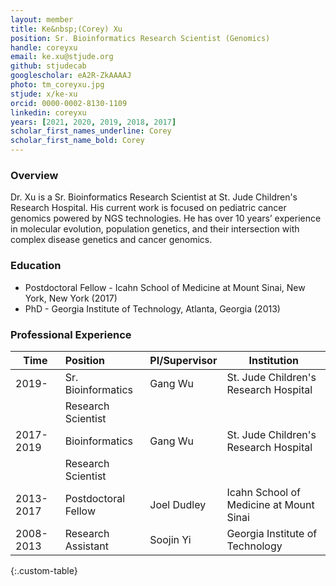 ```yaml
---
layout: member
title: Ke&nbsp;(Corey) Xu
position: Sr. Bioinformatics Research Scientist (Genomics)
handle: coreyxu
email: ke.xu@stjude.org
github: stjudecab
googlescholar: eA2R-ZkAAAAJ
photo: tm_coreyxu.jpg
stjude: x/ke-xu
orcid: 0000-0002-8130-1109
linkedin: coreyxu
years: [2021, 2020, 2019, 2018, 2017]
scholar_first_names_underline: Corey
scholar_first_name_bold: Corey
---
```


### Overview
Dr. Xu is a Sr. Bioinformatics Research Scientist at St. Jude Children's Research Hospital. His current work is focused on pediatric cancer genomics powered by NGS technologies. He has over 10 years’ experience in molecular evolution, population genetics, and their intersection with complex disease genetics and cancer genomics.  

### Education
- Postdoctoral Fellow - Icahn School of Medicine at Mount Sinai, New York, New York (2017)
- PhD - Georgia Institute of Technology, Atlanta, Georgia (2013)

### Professional Experience

Time        | Position                   | PI/Supervisor    | Institution                                   |
----------- | :-----------               | -----------      | -----------                                   |
2019-       | Sr. Bioinformatics         | Gang Wu          | St. Jude Children's Research Hospital         |
            | Research Scientist         |                  |                                               |
2017-2019   | Bioinformatics             | Gang Wu          | St. Jude Children's Research Hospital         |
            | Research Scientist         |                  |                                               |
2013-2017   | Postdoctoral Fellow        | Joel Dudley      | Icahn School of Medicine at Mount Sinai       |
2008-2013   | Research Assistant         | Soojin Yi        | Georgia Institute of Technology               |
{:.custom-table}

